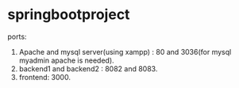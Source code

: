 # springbootproject

ports:
1. Apache and mysql server(using xampp) : 80 and 3036(for mysql myadmin apache is needed).
2. backend1 and backend2 : 8082 and 8083.
3. frontend: 3000.